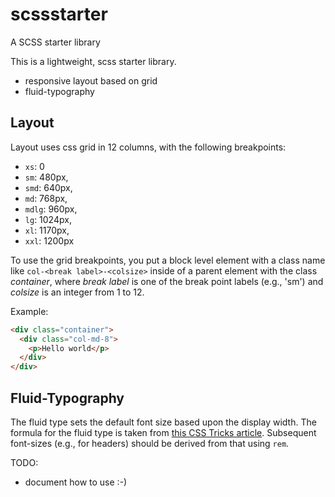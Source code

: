 # scssstarter
A SCSS starter library 

This is a lightweight, scss starter library.
* responsive layout based on grid
* fluid-typography

## Layout

Layout uses css grid in 12 columns, with the following breakpoints:
* `xs`:   0
* `sm`:   480px,
* `smd`:  640px,
* `md`:   768px,
* `mdlg`: 960px,
* `lg`:   1024px,
* `xl`:   1170px,
* `xxl`:  1200px

To use the grid breakpoints, you put a block level element with a class name like `col-<break label>-<colsize>` inside of a parent element with the class _container_, where _break label_ is one of the break point labels (e.g., 'sm') and _colsize_ is an integer from 1 to 12.

Example:
```html
<div class="container">
  <div class="col-md-8">
    <p>Hello world</p>
  </div>  
</div>
```

## Fluid-Typography

The fluid type sets the default font size based upon the display width. The formula for the fluid type is taken from [this CSS Tricks article](https://css-tricks.com/snippets/css/fluid-typography/). Subsequent font-sizes (e.g., for headers) should be derived from that using `rem`.

TODO:
* document how to use :-)
